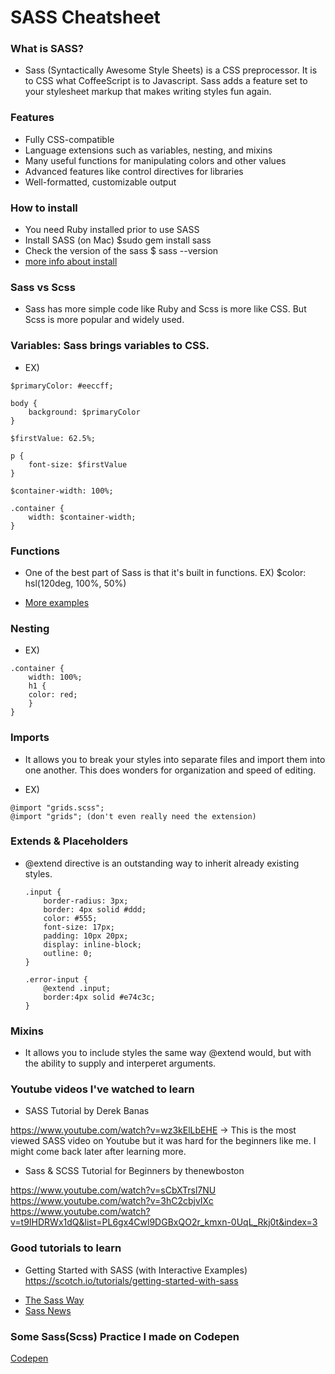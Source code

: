 # SASS Cheatsheet

### What is SASS?

* Sass (Syntactically Awesome Style Sheets) is a CSS preprocessor. It is to CSS what CoffeeScript is to Javascript. Sass adds a feature set to your stylesheet markup that makes writing styles fun again.

### Features

* Fully CSS-compatible
* Language extensions such as variables, nesting, and mixins
* Many useful functions for manipulating colors and other values
* Advanced features like control directives for libraries
* Well-formatted, customizable output

### How to install

* You need Ruby installed prior to use SASS
* Install SASS (on Mac)
  $sudo gem install sass
* Check the version of the sass
  $ sass --version
* [more info about install](https://sass-lang.com/install)

### Sass vs Scss

* Sass has more simple code like Ruby and Scss is more like CSS. But Scss is more popular and widely used.

### Variables: Sass brings variables to CSS.

* EX)

```
$primaryColor: #eeccff;

body {
    background: $primaryColor
}

$firstValue: 62.5%;
```

```
p {
    font-size: $firstValue
}

$container-width: 100%;

.container {
    width: $container-width;
}
```

### Functions

* One of the best part of Sass is that it's built in functions.
  EX)
  $color: hsl(120deg, 100%, 50%)

* [More examples](http://sass-lang.com/documentation/Sass/Script/Functions.html)

### Nesting

* EX)

```
.container {
    width: 100%;
    h1 {
    color: red;
    }
}
```

### Imports

* It allows you to break your styles into separate files and import them into one another. This does wonders for organization and speed of editing.

* EX)

```
@import "grids.scss";
@import "grids"; (don't even really need the extension)
```

### Extends & Placeholders

* @extend directive is an outstanding way to inherit already existing styles.

  ```
  .input {
      border-radius: 3px;
      border: 4px solid #ddd;
      color: #555;
      font-size: 17px;
      padding: 10px 20px;
      display: inline-block;
      outline: 0;
  }

  .error-input {
      @extend .input;
      border:4px solid #e74c3c;
  }
  ```

### Mixins

* It allows you to include styles the same way @extend would, but with the ability to supply and interperet arguments.

### Youtube videos I've watched to learn

* SASS Tutorial by Derek Banas

https://www.youtube.com/watch?v=wz3kElLbEHE
-> This is the most viewed SASS video on Youtube but it was hard for the beginners like me.
I might come back later after learning more.

* Sass & SCSS Tutorial for Beginners by thenewboston

https://www.youtube.com/watch?v=sCbXTrsl7NU
https://www.youtube.com/watch?v=3hC2cbjvIXc
https://www.youtube.com/watch?v=t9IHDRWx1dQ&list=PL6gx4Cwl9DGBxQO2r_kmxn-0UqL_Rkj0t&index=3

### Good tutorials to learn

* Getting Started with SASS (with Interactive Examples)
  https://scotch.io/tutorials/getting-started-with-sass

- [The Sass Way](http://www.thesassway.com/)
- [Sass News](https://twitter.com/SassNews)

### Some Sass(Scss) Practice I made on Codepen

[Codepen](https://codepen.io/hyojinsarchet/pen/rdKjmL?editors=1100)
